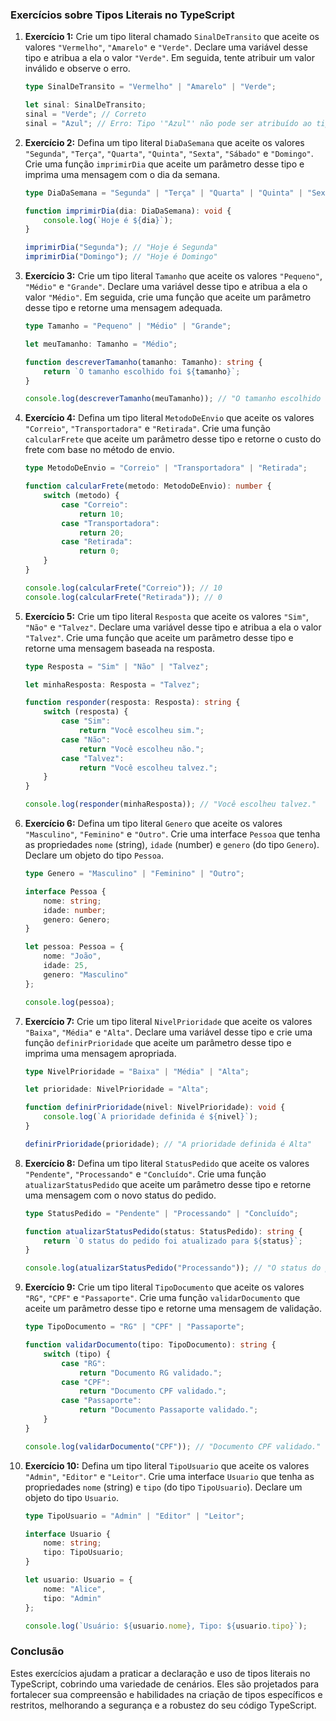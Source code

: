 ### Exercícios sobre Tipos Literais no TypeScript

1. **Exercício 1:** Crie um tipo literal chamado `SinalDeTransito` que aceite os valores `"Vermelho"`, `"Amarelo"`
   e `"Verde"`. Declare uma variável desse tipo e atribua a ela o valor `"Verde"`. Em seguida, tente atribuir um valor
   inválido e observe o erro.

    ```typescript
    type SinalDeTransito = "Vermelho" | "Amarelo" | "Verde";

    let sinal: SinalDeTransito;
    sinal = "Verde"; // Correto
    sinal = "Azul"; // Erro: Tipo '"Azul"' não pode ser atribuído ao tipo 'SinalDeTransito'
    ```

2. **Exercício 2:** Defina um tipo literal `DiaDaSemana` que aceite os
   valores `"Segunda"`, `"Terça"`, `"Quarta"`, `"Quinta"`, `"Sexta"`, `"Sábado"` e `"Domingo"`. Crie uma
   função `imprimirDia` que aceite um parâmetro desse tipo e imprima uma mensagem com o dia da semana.

    ```typescript
    type DiaDaSemana = "Segunda" | "Terça" | "Quarta" | "Quinta" | "Sexta" | "Sábado" | "Domingo";

    function imprimirDia(dia: DiaDaSemana): void {
        console.log(`Hoje é ${dia}`);
    }

    imprimirDia("Segunda"); // "Hoje é Segunda"
    imprimirDia("Domingo"); // "Hoje é Domingo"
    ```

3. **Exercício 3:** Crie um tipo literal `Tamanho` que aceite os valores `"Pequeno"`, `"Médio"` e `"Grande"`. Declare
   uma variável desse tipo e atribua a ela o valor `"Médio"`. Em seguida, crie uma função que aceite um parâmetro desse
   tipo e retorne uma mensagem adequada.

    ```typescript
    type Tamanho = "Pequeno" | "Médio" | "Grande";

    let meuTamanho: Tamanho = "Médio";

    function descreverTamanho(tamanho: Tamanho): string {
        return `O tamanho escolhido foi ${tamanho}`;
    }

    console.log(descreverTamanho(meuTamanho)); // "O tamanho escolhido foi Médio"
    ```

4. **Exercício 4:** Defina um tipo literal `MetodoDeEnvio` que aceite os valores `"Correio"`, `"Transportadora"`
   e `"Retirada"`. Crie uma função `calcularFrete` que aceite um parâmetro desse tipo e retorne o custo do frete com
   base no método de envio.

    ```typescript
    type MetodoDeEnvio = "Correio" | "Transportadora" | "Retirada";

    function calcularFrete(metodo: MetodoDeEnvio): number {
        switch (metodo) {
            case "Correio":
                return 10;
            case "Transportadora":
                return 20;
            case "Retirada":
                return 0;
        }
    }

    console.log(calcularFrete("Correio")); // 10
    console.log(calcularFrete("Retirada")); // 0
    ```

5. **Exercício 5:** Crie um tipo literal `Resposta` que aceite os valores `"Sim"`, `"Não"` e `"Talvez"`. Declare uma
   variável desse tipo e atribua a ela o valor `"Talvez"`. Crie uma função que aceite um parâmetro desse tipo e retorne
   uma mensagem baseada na resposta.

    ```typescript
    type Resposta = "Sim" | "Não" | "Talvez";

    let minhaResposta: Resposta = "Talvez";

    function responder(resposta: Resposta): string {
        switch (resposta) {
            case "Sim":
                return "Você escolheu sim.";
            case "Não":
                return "Você escolheu não.";
            case "Talvez":
                return "Você escolheu talvez.";
        }
    }

    console.log(responder(minhaResposta)); // "Você escolheu talvez."
    ```

6. **Exercício 6:** Defina um tipo literal `Genero` que aceite os valores `"Masculino"`, `"Feminino"` e `"Outro"`. Crie
   uma interface `Pessoa` que tenha as propriedades `nome` (string), `idade` (number) e `genero` (do tipo `Genero`).
   Declare um objeto do tipo `Pessoa`.

    ```typescript
    type Genero = "Masculino" | "Feminino" | "Outro";

    interface Pessoa {
        nome: string;
        idade: number;
        genero: Genero;
    }

    let pessoa: Pessoa = {
        nome: "João",
        idade: 25,
        genero: "Masculino"
    };

    console.log(pessoa);
    ```

7. **Exercício 7:** Crie um tipo literal `NivelPrioridade` que aceite os valores `"Baixa"`, `"Média"` e `"Alta"`.
   Declare uma variável desse tipo e crie uma função `definirPrioridade` que aceite um parâmetro desse tipo e imprima
   uma mensagem apropriada.

    ```typescript
    type NivelPrioridade = "Baixa" | "Média" | "Alta";

    let prioridade: NivelPrioridade = "Alta";

    function definirPrioridade(nivel: NivelPrioridade): void {
        console.log(`A prioridade definida é ${nivel}`);
    }

    definirPrioridade(prioridade); // "A prioridade definida é Alta"
    ```

8. **Exercício 8:** Defina um tipo literal `StatusPedido` que aceite os valores `"Pendente"`, `"Processando"`
   e `"Concluído"`. Crie uma função `atualizarStatusPedido` que aceite um parâmetro desse tipo e retorne uma mensagem
   com o novo status do pedido.

    ```typescript
    type StatusPedido = "Pendente" | "Processando" | "Concluído";

    function atualizarStatusPedido(status: StatusPedido): string {
        return `O status do pedido foi atualizado para ${status}`;
    }

    console.log(atualizarStatusPedido("Processando")); // "O status do pedido foi atualizado para Processando"
    ```

9. **Exercício 9:** Crie um tipo literal `TipoDocumento` que aceite os valores `"RG"`, `"CPF"` e `"Passaporte"`. Crie
   uma função `validarDocumento` que aceite um parâmetro desse tipo e retorne uma mensagem de validação.

    ```typescript
    type TipoDocumento = "RG" | "CPF" | "Passaporte";

    function validarDocumento(tipo: TipoDocumento): string {
        switch (tipo) {
            case "RG":
                return "Documento RG validado.";
            case "CPF":
                return "Documento CPF validado.";
            case "Passaporte":
                return "Documento Passaporte validado.";
        }
    }

    console.log(validarDocumento("CPF")); // "Documento CPF validado."
    ```

10. **Exercício 10:** Defina um tipo literal `TipoUsuario` que aceite os valores `"Admin"`, `"Editor"` e `"Leitor"`.
    Crie uma interface `Usuario` que tenha as propriedades `nome` (string) e `tipo` (do tipo `TipoUsuario`). Declare um
    objeto do tipo `Usuario`.

    ```typescript
    type TipoUsuario = "Admin" | "Editor" | "Leitor";

    interface Usuario {
        nome: string;
        tipo: TipoUsuario;
    }

    let usuario: Usuario = {
        nome: "Alice",
        tipo: "Admin"
    };

    console.log(`Usuário: ${usuario.nome}, Tipo: ${usuario.tipo}`);
    ```

### Conclusão

Estes exercícios ajudam a praticar a declaração e uso de tipos literais no TypeScript, cobrindo uma variedade de
cenários. Eles são projetados para fortalecer sua compreensão e habilidades na criação de tipos específicos e restritos,
melhorando a segurança e a robustez do seu código TypeScript.